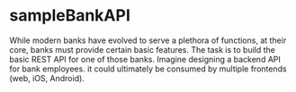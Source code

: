 # sampleBankAPI
While modern banks have evolved to serve a plethora of functions, at their core, banks must provide certain basic features. The task is to build the basic REST API for one of those banks. Imagine designing a backend API for bank employees. it could ultimately be consumed by multiple frontends (web, iOS, Android).
